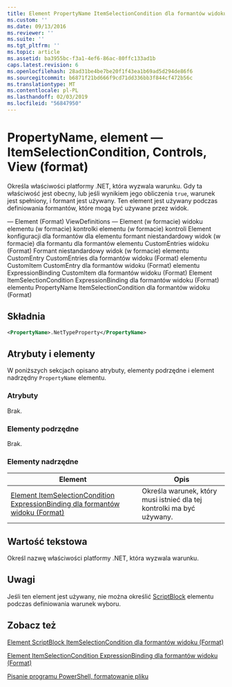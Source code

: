 ```yaml
---
title: Element PropertyName ItemSelectionCondition dla formantów widoku (Format) | Dokumentacja firmy Microsoft
ms.custom: ''
ms.date: 09/13/2016
ms.reviewer: ''
ms.suite: ''
ms.tgt_pltfrm: ''
ms.topic: article
ms.assetid: ba3955bc-f3a1-4ef6-86ac-80ffc133ad1b
caps.latest.revision: 6
ms.openlocfilehash: 28ad31be4be7be20f1f43ea1b69ad5d294de86f6
ms.sourcegitcommit: b6871f21bd666f9cd71dd336bb3f844cf472b56c
ms.translationtype: MT
ms.contentlocale: pl-PL
ms.lasthandoff: 02/03/2019
ms.locfileid: "56847950"
---
```

# <a name="propertyname-element-for-itemselectioncondition-for-controls-for-view-format"></a>PropertyName, element — ItemSelectionCondition, Controls, View (format)

Określa właściwości platformy .NET, która wyzwala warunku. Gdy ta właściwość jest obecny, lub jeśli wynikiem jego obliczenia `true`, warunek jest spełniony, i formant jest używany. Ten element jest używany podczas definiowania formantów, które mogą być używane przez widok.

— Element (Format) ViewDefinitions — Element (w formacie) widoku elementu (w formacie) kontrolki elementu (w formacie) kontroli Element konfiguracji dla formantów dla elementu formant niestandardowy widok (w formacie) dla formantu dla formantów elementu CustomEntries widoku (Format) Formant niestandardowy widok (w formacie) elementu CustomEntry CustomEntries dla formantów widoku (Format) elementu CustomItem CustomEntry dla formantów widoku (Format) elementu ExpressionBinding CustomItem dla formantów widoku (Format) Element ItemSelectionCondition ExpressionBinding dla formantów widoku (Format) elementu PropertyName ItemSelectionCondition dla formantów widoku (Format)

## <a name="syntax"></a>Składnia

```xml
<PropertyName>.NetTypeProperty</PropertyName>
```

## <a name="attributes-and-elements"></a>Atrybuty i elementy

W poniższych sekcjach opisano atrybuty, elementy podrzędne i element nadrzędny `PropertyName` elementu.

### <a name="attributes"></a>Atrybuty

Brak.

### <a name="child-elements"></a>Elementy podrzędne

Brak.

### <a name="parent-elements"></a>Elementy nadrzędne

|Element|Opis|
|-------------|-----------------|
|[Element ItemSelectionCondition ExpressionBinding dla formantów widoku (Format)](./itemselectioncondition-element-for-expressionbinding-for-controls-for-view-format.md)|Określa warunek, który musi istnieć dla tej kontrolki ma być używany.|

## <a name="text-value"></a>Wartość tekstowa

Określ nazwę właściwości platformy .NET, która wyzwala warunku.

## <a name="remarks"></a>Uwagi

Jeśli ten element jest używany, nie można określić [ScriptBlock](./scriptblock-element-for-itemselectioncondition-for-controls-for-view-format.md) elementu podczas definiowania warunek wyboru.

## <a name="see-also"></a>Zobacz też

[Element ScriptBlock ItemSelectionCondition dla formantów widoku (Format)](./scriptblock-element-for-itemselectioncondition-for-controls-for-view-format.md)

[Element ItemSelectionCondition ExpressionBinding dla formantów widoku (Format)](./itemselectioncondition-element-for-expressionbinding-for-controls-for-view-format.md)

[Pisanie programu PowerShell, formatowanie pliku](./writing-a-powershell-formatting-file.md)
